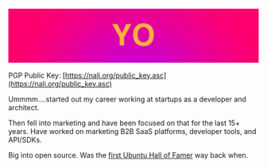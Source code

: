 
![](https://raw.githubusercontent.com/nickali/nickali/main/nick-ali-github-banner.webp)

PGP Public Key: [https://nali.org/public_key.asc](https://nali.org/public_key.asc)

Ummmm....started out my career working at startups as a developer and architect.

Then fell into marketing and have been focused on that for the last 15+ years. Have worked on marketing B2B SaaS platforms, developer tools, and API/SDKs.

Big into open source. Was the [first Ubuntu Hall of Famer](https://fridge.ubuntu.com/2008/11/20/ubuntu-hall-of-fame/) way back when.

<!--
**nickali/nickali** is a ✨ _special_ ✨ repository because its `README.md` (this file) appears on your GitHub profile.

Here are some ideas to get you started:

- 🔭 I’m currently working on ...
- 🌱 I’m currently learning ...
- 👯 I’m looking to collaborate on ...
- 🤔 I’m looking for help with ...
- 💬 Ask me about ...
- 📫 How to reach me: ...
- 😄 Pronouns: ...
- ⚡ Fun fact: ...
-->
